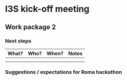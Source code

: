 # I3S kick-off meeting

## Work package 2

### Next steps

| What? | Who? | When? | Notes |
|---|:-:|:-:|:-:|
|  |  |  |  |
|  |  |  |  |


### Suggestions / expectations for Roma hackathon
